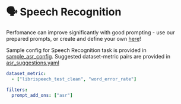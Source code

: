 # 🗣️ Speech Recognition

Perfomance can improve significantly with good prompting - use our prepared prompts, or create and define your own [here](../../prompts/prompt_add_ons.yaml)!

Sample config for Speech Recognition task is provided in [sample_asr_config](./sample_asr_config.yaml). 
Suggested dataset-metric pairs are provided in [asr_suggestions.yaml](./asr_suggestions.yaml)
```yaml
dataset_metric:
  - ["librispeech_test_clean", "word_error_rate"]

filters:
  prompt_add_ons: ["asr"]
```
